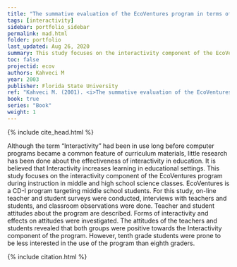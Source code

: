 ```yaml
---
title: "The summative evaluation of the EcoVentures program in terms of its interactivity component"
tags: [interactivity]
sidebar: portfolio_sidebar
permalink: mad.html
folder: portfolio
last_updated: Aug 26, 2020
summary: This study focuses on the interactivity component of the EcoVentures program during instruction in middle and high school science classes.
toc: false
projectid: ecov
authors: Kahveci M
year: 2003
publisher: Florida State University
ref: "Kahveci M. (2001). <i>The summative evaluation of the EcoVentures program in terms of its interactivity component</i>. Master’s thesis, Florida State University, Tallahassee, Florida, USA."
book: true
series: "Book"
weight: 1
---
```


{% include cite_head.html %}

Although the term “Interactivity” had been in use long before computer programs became a common feature of curriculum materials, little research has been done about the effectiveness of interactivity in education. It is believed that Interactivity increases learning in educational settings. This study focuses on the interactivity component of the EcoVentures program during instruction in middle and high school science classes. EcoVentures is a CD-I program targeting middle school students. For this study, on-line teacher and student surveys were conducted, interviews with teachers and students, and classroom observations were done. Teacher and student attitudes about the program are described. Forms of interactivity and effects on attitudes were investigated. The attitudes of the teachers and students revealed that both groups were positive towards the Interactivity component of the program. However, tenth grade students were prone to be less interested in the use of the program than eighth graders.

{% include citation.html %}
